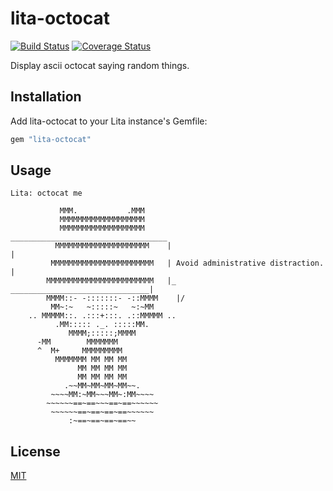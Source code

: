 # lita-octocat

[![Build Status](https://travis-ci.org/daniely/lita-octocat.svg)](https://travis-ci.org/daniely/lita-octocat)
[![Coverage Status](https://coveralls.io/repos/daniely/lita-octocat/badge.svg?branch=master&service=github)](https://coveralls.io/github/daniely/lita-octocat?branch=master)


Display ascii octocat saying random things.

## Installation

Add lita-octocat to your Lita instance's Gemfile:

``` ruby
gem "lita-octocat"
```

## Usage

```
Lita: octocat me
```

               MMM.           .MMM
               MMMMMMMMMMMMMMMMMMM
               MMMMMMMMMMMMMMMMMMM      ___________________________________
              MMMMMMMMMMMMMMMMMMMMM    |                                   |
             MMMMMMMMMMMMMMMMMMMMMMM   | Avoid administrative distraction. |
            MMMMMMMMMMMMMMMMMMMMMMMM   |_   _______________________________|
            MMMM::- -:::::::- -::MMMM    |/
             MM~:~   ~:::::~   ~:~MM
        .. MMMMM::. .:::+:::. .::MMMMM ..
              .MM::::: ._. :::::MM.
                 MMMM;:::::;MMMM
          -MM        MMMMMMM
          ^  M+     MMMMMMMMM
              MMMMMMM MM MM MM
                   MM MM MM MM
                   MM MM MM MM
                .~~MM~MM~MM~MM~~.
             ~~~~MM:~MM~~~MM~:MM~~~~
            ~~~~~~==~==~~~==~==~~~~~~
             ~~~~~~==~==~==~==~~~~~~
                 :~==~==~==~==~~

## License

[MIT](http://opensource.org/licenses/MIT)
